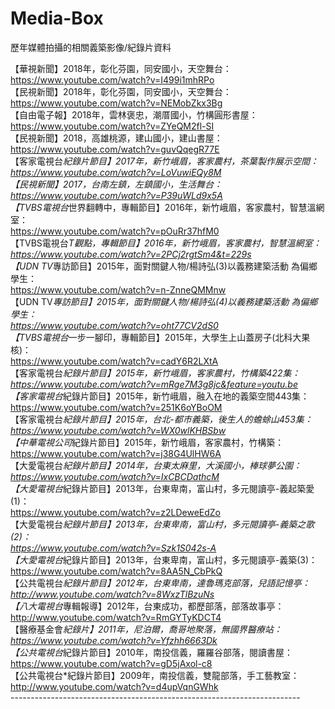

# Media-Box
歷年媒體拍攝的相關義築影像/紀錄片資料<br/>

【華視新聞】2018年，彰化芬園，同安國小，天空舞台： <br/>
https://www.youtube.com/watch?v=I499i1mhRPo <br/>
【民視新聞】2018年，彰化芬園，同安國小，天空舞台： <br/>
https://www.youtube.com/watch?v=NEMobZkx3Bg <br/>
【自由電子報】2018年，雲林褒忠，潮厝國小，竹構圓形書屋： <br/>
https://www.youtube.com/watch?v=ZYeQM2fl-SI <br/>
【民視新聞】2018，高雄桃源，建山國小，建山書屋： <br/> 
https://www.youtube.com/watch?v=guvQqegR77E <br/>
【客家電視台*紀錄片節目】2017年，新竹峨眉，客家農村，茶葉製作展示空間： <br/>
https://www.youtube.com/watch?v=LoVuwiEQy8M <br/>
【民視新聞】2017，台南左鎮，左鎮國小，生活舞台： <br/>
https://www.youtube.com/watch?v=P39uWLd9x5A <br/>
【TVBS電視台*世界翻轉中，專輯節目】2016年，新竹峨眉，客家農村，智慧溫網室： <br/>
https://www.youtube.com/watch?v=pOuRr37hfM0 <br/>
【TVBS電視台*T觀點，專輯節目】2016年，新竹峨眉，客家農村，智慧溫網室： <br/>
https://www.youtube.com/watch?v=2PCj2rgtSm4&t=229s <br/>
【UDN TV*專訪節目】2015年，面對關鍵人物/楊詩弘(3)以義務建築活動 為偏鄉學生： <br/>
https://www.youtube.com/watch?v=n-ZnneQMMnw <br/>
【UDN TV*專訪節目】2015年，面對關鍵人物/楊詩弘(4)以義務建築活動 為偏鄉學生： <br/>
https://www.youtube.com/watch?v=oht77CV2dS0 <br/>
【TVBS電視台*一步一腳印，專輯節目】2015年，大學生上山蓋房子(北科大果核)： <br/>
https://www.youtube.com/watch?v=cadY6R2LXtA <br/>
【客家電視台*紀錄片節目】2015年，新竹峨眉，客家農村，竹構築422集： <br/>
https://www.youtube.com/watch?v=mRge7M3g8jc&feature=youtu.be <br/>
【客家電視台*紀錄片節目】2015年，新竹峨眉，融入在地的義築空間443集： <br/>
https://www.youtube.com/watch?v=251K6oYBoOM <br/>
【客家電視台*紀錄片節目】2015年，台北-都市義築，後生人的蟾蜍山453集： <br/>
https://www.youtube.com/watch?v=WX0wlKHBSbw <br/>
【中華電視公司*紀錄片節目】2015年，新竹峨眉，客家農村，竹構築： <br/>
https://www.youtube.com/watch?v=j38G4UlHW6A <br/>
【大愛電視台*紀錄片節目】2014年，台東太麻里，大溪國小，棒球夢公園： <br/>
https://www.youtube.com/watch?v=IxCBCDathcM <br/>
【大愛電視台*紀錄片節目】2013年，台東卑南，富山村，多元閱讀亭-義起築愛(1)： <br/>
https://www.youtube.com/watch?v=z2LDeweEdZo <br/>
【大愛電視台*紀錄片節目】2013年，台東卑南，富山村，多元閱讀亭-義築之歌(2)： <br/>
https://www.youtube.com/watch?v=Szk1S042s-A <br/>
【大愛電視台*紀錄片節目】2013年，台東卑南，富山村，多元閱讀亭-義築(3)： <br/>
https://www.youtube.com/watch?v=8AA5N_CbPkQ <br/>
【公共電視台*紀錄片節目】2012年，台東卑南，達魯瑪克部落，兒語記憶亭： <br/>
http://www.youtube.com/watch?v=8WxzTlBzuNs <br/>
【八大電視台*專輯報導】2012年，台東成功，都歷部落，部落故事亭： <br/>
http://www.youtube.com/watch?v=RmGYTyKDCT4 <br/>
【醫療基金會*紀錄片】2011年，尼泊爾，喬哥地聚落，無國界醫療站： <br/>
https://www.youtube.com/watch?v=Yfzhh6663Dk <br/>
【公共電視台*紀錄片節目】2010年，南投信義，羅羅谷部落，閱讀書屋： <br/>
https://www.youtube.com/watch?v=gD5jAxol-c8 <br/>
【公共電視台*紀錄片節目】2009年，南投信義，雙龍部落，手工藝教室： <br/>
http://www.youtube.com/watch?v=d4upVqnGWhk <br/>
------------------------------------------------------------------------ <br/>

